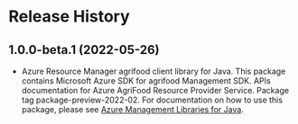 # Release History

## 1.0.0-beta.1 (2022-05-26)

- Azure Resource Manager agrifood client library for Java. This package contains Microsoft Azure SDK for agrifood Management SDK. APIs documentation for Azure AgriFood Resource Provider Service. Package tag package-preview-2022-02. For documentation on how to use this package, please see [Azure Management Libraries for Java](https://aka.ms/azsdk/java/mgmt).
